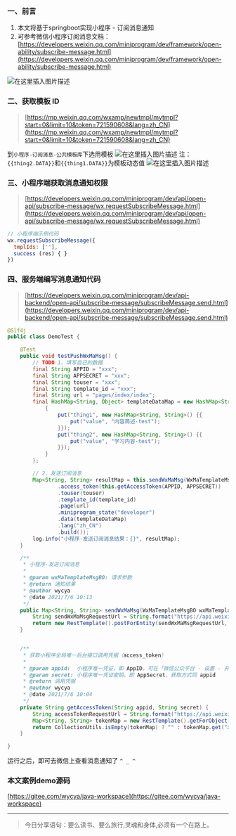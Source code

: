 ﻿### 一、前言

1. 本文将基于springboot实现小程序 - 订阅消息通知
2. 可参考微信小程序订阅消息文档：[https://developers.weixin.qq.com/miniprogram/dev/framework/open-ability/subscribe-message.html](https://developers.weixin.qq.com/miniprogram/dev/framework/open-ability/subscribe-message.html)

![在这里插入图片描述](https://img-blog.csdnimg.cn/20210707164328480.jpg?x-oss-process=image/watermark,type_ZmFuZ3poZW5naGVpdGk,shadow_10,text_aHR0cHM6Ly9ibG9nLmNzZG4ubmV0L3FxXzM4MjI1NTU4,size_16,color_FFFFFF,t_70)

### 二、获取模板 ID

> [https://mp.weixin.qq.com/wxamp/newtmpl/mytmpl?start=0&limit=10&token=721590608&lang=zh_CN](https://mp.weixin.qq.com/wxamp/newtmpl/mytmpl?start=0&limit=10&token=721590608&lang=zh_CN)

到`小程序-订阅消息-公共模板库`下选用模板
![在这里插入图片描述](https://img-blog.csdnimg.cn/20210707161516402.png?x-oss-process=image/watermark,type_ZmFuZ3poZW5naGVpdGk,shadow_10,text_aHR0cHM6Ly9ibG9nLmNzZG4ubmV0L3FxXzM4MjI1NTU4,size_16,color_FFFFFF,t_70)
注：`{{thing2.DATA}}`和`{{thing1.DATA}}`为模板动态值
![在这里插入图片描述](https://img-blog.csdnimg.cn/2021070716442541.png?x-oss-process=image/watermark,type_ZmFuZ3poZW5naGVpdGk,shadow_10,text_aHR0cHM6Ly9ibG9nLmNzZG4ubmV0L3FxXzM4MjI1NTU4,size_16,color_FFFFFF,t_70)


### 三、小程序端获取消息通知权限

> [https://developers.weixin.qq.com/miniprogram/dev/api/open-api/subscribe-message/wx.requestSubscribeMessage.html](https://developers.weixin.qq.com/miniprogram/dev/api/open-api/subscribe-message/wx.requestSubscribeMessage.html)

```javascript
// 小程序端示例代码
wx.requestSubscribeMessage({
  tmplIds: [''],
  success (res) { }
})
```

### 四、服务端编写消息通知代码

> [https://developers.weixin.qq.com/miniprogram/dev/api-backend/open-api/subscribe-message/subscribeMessage.send.html](https://developers.weixin.qq.com/miniprogram/dev/api-backend/open-api/subscribe-message/subscribeMessage.send.html)

```java
@Slf4j
public class DemoTest {

    @Test
    public void testPushWxMaMsg() {
        // TODO 1、填写自己的数据
        final String APPID = "xxx";
        final String APPSECRET = "xxx";
        final String touser = "xxx";
        final String template_id = "xxx";
        final String url = "pages/index/index";
        final HashMap<String, Object> templateDataMap = new HashMap<String, Object>() {
            {
                put("thing1", new HashMap<String, String>() {{
                    put("value", "内容简述-test");
                }});
                put("thing2", new HashMap<String, String>() {{
                    put("value", "学习内容-test");
                }});
            }
        };

        // 2、发送订阅消息
        Map<String, String> resultMap = this.sendWxMaMsg(WxMaTemplateMsgBO.builder()
                .access_token(this.getAccessToken(APPID, APPSECRET))
                .touser(touser)
                .template_id(template_id)
                .page(url)
                .miniprogram_state("developer")
                .data(templateDataMap)
                .lang("zh_CN")
                .build());
        log.info("小程序-发送订阅消息结果：{}", resultMap);
    }

    /**
     * 小程序-发送订阅消息
     *
     * @param wxMaTemplateMsgBO: 请求参数
     * @return 通知结果
     * @author wycya
     * @date 2021/7/6 10:13
     */
    public Map<String, String> sendWxMaMsg(WxMaTemplateMsgBO wxMaTemplateMsgBO) {
        String sendWxMaMsgRequestUrl = String.format("https://api.weixin.qq.com/cgi-bin/message/subscribe/send?access_token=%s", wxMaTemplateMsgBO.getAccess_token());
        return new RestTemplate().postForEntity(sendWxMaMsgRequestUrl, wxMaTemplateMsgBO, Map.class).getBody();
    }


    /**
     * 获取小程序全局唯一后台接口调用凭据（access_token）
     *
     * @param appid:  小程序唯一凭证，即 AppID，可在「微信公众平台 - 设置 - 开发设置」页中获得。（需要已经成为开发者，且帐号没有异常状态）
     * @param secret: 小程序唯一凭证密钥，即 AppSecret，获取方式同 appid
     * @return 调用凭据
     * @author wycya
     * @date 2021/7/6 10:04
     */
    private String getAccessToken(String appid, String secret) {
        String accessTokenRequestUrl = String.format("https://api.weixin.qq.com/cgi-bin/token?grant_type=client_credential&appid=%s&secret=%s", appid, secret);
        Map<String, String> tokenMap = new RestTemplate().getForObject(accessTokenRequestUrl, Map.class);
        return CollectionUtils.isEmpty(tokenMap) ? "" : tokenMap.get("access_token");
    }

}
```

运行之后，即可去微信上查看消息通知了 `^ _ ^`

### 本文案例demo源码

[https://gitee.com/wycya/java-workspace](https://gitee.com/wycya/java-workspace)

---

> 今日分享语句：要么读书、要么旅行,灵魂和身体,必须有一个在路上。
